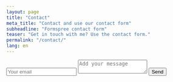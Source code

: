 ```yaml
---
layout: page
title: "Contact"
meta_title: "Contact and use our contact form"
subheadline: "Formspree contact form"
teaser: "Get in touch with me? Use the contact form."
permalink: "/contact/"
lang: en
---
```

<form method="POST" action="https://formspree.io/stanislav.i.petrov@gmail.com">
  <input type="email" name="email" placeholder="Your email">
  <textarea name="message" placeholder="Add your message"></textarea>
  <button type="submit">Send</button>
</form>
